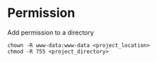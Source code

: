 # Permission

Add permission to a directory
```shell
chown -R www-data:www-data <project_location>
chmod -R 755 <project_directory>
```
